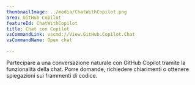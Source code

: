 ```yaml
---
thumbnailImage: ../media/ChatWithCopilot.png
area: GitHub Copilot
featureId: ChatWithCopilot
title: Chat con Copilot
vsCommandLink: vscmd://View.GitHub.Copilot.Chat
vsCommandName: Open chat

---
```



Partecipare a una conversazione naturale con GitHub Copilot tramite la funzionalità della chat. Porre domande, richiedere chiarimenti o ottenere spiegazioni sui frammenti di codice.

